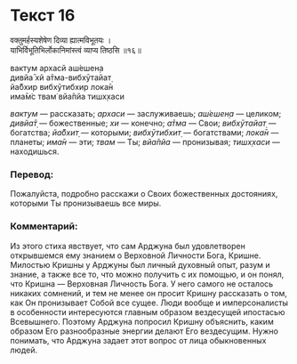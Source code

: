 # Текст 16

वक्तुमर्हस्यशेषेण दिव्या ह्यात्मविभूतयः ।  
याभिर्विभूतिभिर्लोकानिमांस्त्वं व्याप्य तिष्ठसि ॥१६॥

вактум архасй аш́ешен̣а  
дивйа̄ хй а̄тма-вибхӯтайат̣  
йа̄бхир вибхӯтибхир лока̄н  
има̄м̇с твам̇ вйа̄пйа тишх̣хаси

_вактум_ — рассказать; _архаси_ — заслуживаешь; _аш́ешен̣а_ — целиком; _дивйа̄т̣_ — божественные; _хи_ — конечно; _а̄тма_ — Свои; _вибхӯтайат̣_ — богатства; _йа̄бхит̣_ — которыми; _вибхӯтибхит̣_ — богатствами; _лока̄н_ — планеты; _има̄н_ — эти; _твам_ — Ты; _вйа̄пйа_ — пронизывая; _тишх̣хаси_ — находишься.

### Перевод:

Пожалуйста, подробно расскажи о Своих божественных достояниях, которыми Ты пронизываешь все миры.

### Комментарий:

Из этого стиха явствует, что сам Арджуна был удовлетворен открывшемся ему знанием о Верховной Личности Бога, Кришне. Милостью Кришны у Арджуны был личный духовный опыт, разум и знание, а также все то, что можно получить с их помощью, и он понял, что Кришна — Верховная Личность Бога. У него самого не осталось никаких сомнений, и тем не менее он просит Кришну рассказать о том, как Он пронизывает Собой все сущее. Люди вообще и имперсоналисты в особенности интересуются главным образом вездесущей ипостасью Всевышнего. Поэтому Арджуна попросил Кришну объяснить, каким образом Его разнообразные энергии делают Его вездесущим. Нужно понимать, что Арджуна задает этот вопрос от лица обыкновенных людей.
